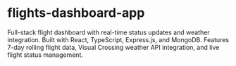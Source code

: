 # flights-dashboard-app
Full-stack flight dashboard with real-time status updates and weather integration. Built with React, TypeScript, Express.js, and MongoDB. Features 7-day rolling flight data, Visual Crossing weather API integration, and live flight status management.
